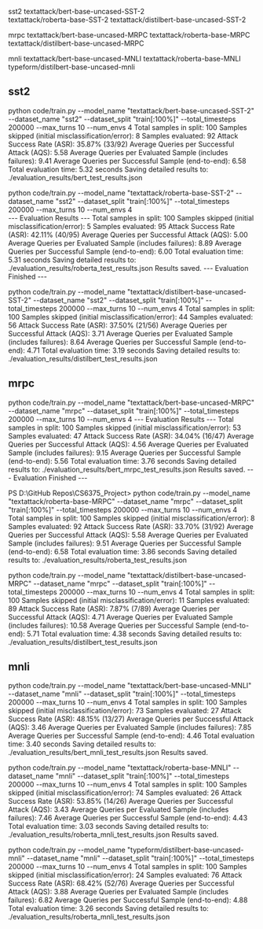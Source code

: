 sst2
textattack/bert-base-uncased-SST-2  
textattack/roberta-base-SST-2
textattack/distilbert-base-uncased-SST-2

mrpc
textattack/bert-base-uncased-MRPC
textattack/roberta-base-MRPC
textattack/distilbert-base-uncased-MRPC

mnli 
textattack/bert-base-uncased-MNLI
textattack/roberta-base-MNLI
typeform/distilbert-base-uncased-mnli


sst2
-----------------------------------------------
python code/train.py --model_name "textattack/bert-base-uncased-SST-2" --dataset_name "sst2" --dataset_split "train[:100%]" --total_timesteps 200000 --max_turns 10 --num_envs 4 
Total samples in split: 100
Samples skipped (initial misclassification/error): 8
Samples evaluated: 92
Attack Success Rate (ASR): 35.87% (33/92)
Average Queries per Successful Attack (AQS): 5.58
Average Queries per Evaluated Sample (includes failures): 9.41
Average Queries per Successful Sample (end-to-end): 6.58
Total evaluation time: 5.32 seconds
Saving detailed results to: ./evaluation_results/bert_test_results.json

python code/train.py --model_name "textattack/roberta-base-SST-2" --dataset_name "sst2" --dataset_split "train[:100%]" --total_timesteps 200000 --max_turns 10 --num_envs 4     
--- Evaluation Results ---
Total samples in split: 100
Samples skipped (initial misclassification/error): 5
Samples evaluated: 95
Attack Success Rate (ASR): 42.11% (40/95)
Average Queries per Successful Attack (AQS): 5.00
Average Queries per Evaluated Sample (includes failures): 8.89
Average Queries per Successful Sample (end-to-end): 6.00
Total evaluation time: 5.31 seconds
Saving detailed results to: ./evaluation_results/roberta_test_results.json
Results saved.
--- Evaluation Finished ---

python code/train.py --model_name "textattack/distilbert-base-uncased-SST-2" --dataset_name "sst2" --dataset_split "train[:100%]" --total_timesteps 200000 --max_turns 10 --num_envs 4
Total samples in split: 100
Samples skipped (initial misclassification/error): 44
Samples evaluated: 56
Attack Success Rate (ASR): 37.50% (21/56)
Average Queries per Successful Attack (AQS): 3.71
Average Queries per Evaluated Sample (includes failures): 8.64
Average Queries per Successful Sample (end-to-end): 4.71
Total evaluation time: 3.19 seconds
Saving detailed results to: ./evaluation_results/distilbert_test_results.json


mrpc
-----------------------------------------------------------
python code/train.py --model_name "textattack/bert-base-uncased-MRPC" --dataset_name "mrpc" --dataset_split "train[:100%]" --total_timesteps 200000 --max_turns 10 --num_envs 4
--- Evaluation Results ---
Total samples in split: 100
Samples skipped (initial misclassification/error): 53
Samples evaluated: 47
Attack Success Rate (ASR): 34.04% (16/47)
Average Queries per Successful Attack (AQS): 4.56
Average Queries per Evaluated Sample (includes failures): 9.15
Average Queries per Successful Sample (end-to-end): 5.56
Total evaluation time: 3.76 seconds
Saving detailed results to: ./evaluation_results/bert_mrpc_test_results.json
Results saved.
--- Evaluation Finished ---

PS D:\GitHub Repos\CS6375_Project> python code/train.py --model_name "textattack/roberta-base-MRPC" --dataset_name "mrpc" --dataset_split "train[:100%]" --total_timesteps 200000 --max_turns 10 --num_envs 4    
Total samples in split: 100
Samples skipped (initial misclassification/error): 8
Samples evaluated: 92
Attack Success Rate (ASR): 33.70% (31/92)
Average Queries per Successful Attack (AQS): 5.58
Average Queries per Evaluated Sample (includes failures): 9.51
Average Queries per Successful Sample (end-to-end): 6.58
Total evaluation time: 3.86 seconds
Saving detailed results to: ./evaluation_results/roberta_test_results.json

python code/train.py --model_name "textattack/distilbert-base-uncased-MRPC" --dataset_name "mrpc" --dataset_split "train[:100%]" --total_timesteps 200000 --max_turns 10 --num_envs 4 
Total samples in split: 100
Samples skipped (initial misclassification/error): 11
Samples evaluated: 89
Attack Success Rate (ASR): 7.87% (7/89)
Average Queries per Successful Attack (AQS): 4.71
Average Queries per Evaluated Sample (includes failures): 10.58
Average Queries per Successful Sample (end-to-end): 5.71
Total evaluation time: 4.38 seconds
Saving detailed results to: ./evaluation_results/distilbert_test_results.json

mnli
----------------------------------------------------------------
python code/train.py --model_name "textattack/bert-base-uncased-MNLI" --dataset_name "mnli" --dataset_split "train[:100%]" --total_timesteps 200000 --max_turns 10 --num_envs 4
Total samples in split: 100
Samples skipped (initial misclassification/error): 73
Samples evaluated: 27
Attack Success Rate (ASR): 48.15% (13/27)
Average Queries per Successful Attack (AQS): 3.46
Average Queries per Evaluated Sample (includes failures): 7.85
Average Queries per Successful Sample (end-to-end): 4.46
Total evaluation time: 3.40 seconds
Saving detailed results to: ./evaluation_results/bert_mnli_test_results.json
Results saved.

python code/train.py --model_name "textattack/roberta-base-MNLI" --dataset_name "mnli" --dataset_split "train[:100%]" --total_timesteps 200000 --max_turns 10 --num_envs 4
Total samples in split: 100
Samples skipped (initial misclassification/error): 74
Samples evaluated: 26
Attack Success Rate (ASR): 53.85% (14/26)
Average Queries per Successful Attack (AQS): 3.43
Average Queries per Evaluated Sample (includes failures): 7.46
Average Queries per Successful Sample (end-to-end): 4.43
Total evaluation time: 3.03 seconds
Saving detailed results to: ./evaluation_results/roberta_mnli_test_results.json
Results saved.

python code/train.py --model_name "typeform/distilbert-base-uncased-mnli" --dataset_name "mnli" --dataset_split "train[:100%]" --total_timesteps 200000 --max_turns 10 --num_envs 4
Total samples in split: 100
Samples skipped (initial misclassification/error): 24
Samples evaluated: 76
Attack Success Rate (ASR): 68.42% (52/76)
Average Queries per Successful Attack (AQS): 3.88
Average Queries per Evaluated Sample (includes failures): 6.82
Average Queries per Successful Sample (end-to-end): 4.88
Total evaluation time: 3.26 seconds
Saving detailed results to: ./evaluation_results/roberta_mnli_test_results.json
